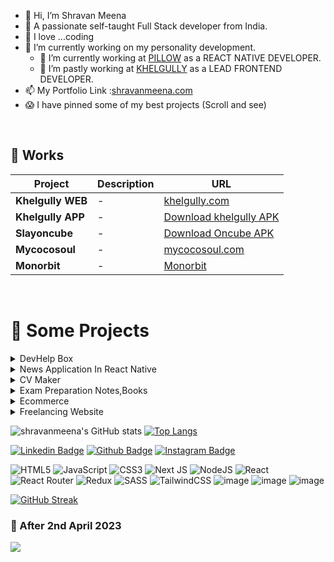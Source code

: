 



- 👋 Hi, I’m Shravan Meena
- 🔭 A passionate self-taught Full Stack developer from India.
- 👀 I love ...coding
- 🌱 I’m currently working on my personality development.
  - 🌱 I’m currently working at [PILLOW](https://www.pillow.fund/) as a REACT NATIVE DEVELOPER.
  - 🌱 I’m pastly working at [KHELGULLY](https://khelgully.com/) as a LEAD FRONTEND DEVELOPER.
- 📫 My Portfolio Link :[shravanmeena.com](https://shravanmeena.com/)
- 😱 I have pinned some of my best projects (Scroll and see)

<!---
shravanmeena/shravanmeena is a ✨ special ✨ repository because its `README.md` (this file) appears on your GitHub profile.
You can click the Preview link to take a look at your changes.
--->


<br>

## 🚀 Works


| Project           | Description                                                  | URL                                                          |
| ----------------- | ------------------------------------------------------------ | ------------------------------------------------------------ |
| **Khelgully WEB**         | - | [khelgully.com](https://khelgully.com/)                              |
| **Khelgully APP**      |   - | [Download khelgully APK](https://khelgully.com/apk1)                              |
| **Slayoncube**          |  - | [Download Oncube APK](https://play.google.com/store/search?q=oncube&c=apps)        |
| **Mycocosoul**           |  -  | [mycocosoul.com](https://mycocosoul.com/)              |
| **Monorbit**       | - | [Monorbit](https://www.linkedin.com/company/buzycube/)          |

<br>



# 🚀 Some Projects

<details>
<summary>DevHelp Box </summary>
  
  1. Live Demo: https://shravanmeena.github.io/DevHelpBox/
  2. Technology: Github
 </details>
 
 <details>
<summary>News Application In React Native </summary>
  
  1. Live Demo: https://www.youtube.com/watch?v=lghOv6mlLzs 
  2. Technology:  React Native, React-Navigation, NodeJs, Express
 </details>
 
 <details>
<summary>CV Maker </summary>
  
  1. Live Demo: https://www.cvmaker0799.netlify.app/
  2. Technology: HTML, CSS,AntD, React, React-Router, Node, MongoDB, Express
 </details>
 
  <details>
  
<summary>Exam Preparation Notes,Books </summary>
  
  1. Live Demo: https://www.examhint.netlify.app/
  2. Technology: HTML, CSS, React, React-Router, Node, MongoDB, Express
 </details>
 
  <details>
<summary>Ecommerce </summary>
  
  1. Live Demo:  https://www.ecommerce0799.herokuapp.com/
  2. Technology:: HTML, CSS, React, React-Router, Node, MongoDB, Express
 </details>
 
  <details>
<summary> Freelancing Website </summary>
  
  1. Live Demo: https://www.freelancer0799.netlify.app/
  2. Technology:HTML, CSS, React, React-Router, Node, MongoDB, Express
 </details>


![shravanmeena's GitHub stats](https://github-readme-stats.vercel.app/api?username=shravanmeena&show_icons=true&theme=radical)
[![Top Langs](https://github-readme-stats.vercel.app/api/top-langs/?username=shravanmeena
)](https://github.com/shravanmeena/github-readme-stats)

[![Linkedin Badge](https://img.shields.io/badge/LinkedIn-0077B5?style=for-the-badge&logo=linkedin&logoColor=white)](https://www.linkedin.com/in/shravanmeena/)
[![Github Badge](https://img.shields.io/badge/GitHub-100000?style=for-the-badge&logo=github&logoColor=white)](https://github.com/shravanmeena)
[![Instagram Badge](https://img.shields.io/badge/Instagram-E4405F?style=for-the-badge&logo=instagram&logoColor=white)](https://instagram.com/shravanmeena99)


![HTML5](https://img.shields.io/badge/html5-%23E34F26.svg?style=for-the-badge&logo=html5&logoColor=white)
![JavaScript](https://img.shields.io/badge/javascript-%23323330.svg?style=for-the-badge&logo=javascript&logoColor=%23F7DF1E)
![CSS3](https://img.shields.io/badge/css3-%231572B6.svg?style=for-the-badge&logo=css3&logoColor=white)
![Next JS](https://img.shields.io/badge/Next-black?style=for-the-badge&logo=next.js&logoColor=white)
![NodeJS](https://img.shields.io/badge/node.js-6DA55F?style=for-the-badge&logo=node.js&logoColor=white)
![React](https://img.shields.io/badge/react-%2320232a.svg?style=for-the-badge&logo=react&logoColor=%2361DAFB)
![React Router](https://img.shields.io/badge/React_Router-CA4245?style=for-the-badge&logo=react-router&logoColor=white)
![Redux](https://img.shields.io/badge/redux-%23593d88.svg?style=for-the-badge&logo=redux&logoColor=white)
![SASS](https://img.shields.io/badge/SASS-hotpink.svg?style=for-the-badge&logo=SASS&logoColor=white)
![TailwindCSS](https://img.shields.io/badge/tailwindcss-%2338B2AC.svg?style=for-the-badge&logo=tailwind-css&logoColor=white)
![image](https://img.shields.io/badge/MongoDB-4EA94B?style=for-the-badge&logo=mongodb&logoColor=white)
![image](https://img.shields.io/badge/npm-CB3837?style=for-the-badge&logo=npm&logoColor=white)
![image](https://img.shields.io/badge/firebase-ffca28?style=for-the-badge&logo=firebase&logoColor=black)





[![GitHub Streak](http://github-readme-streak-stats.herokuapp.com?user=shravanmeena&theme=dark&hide_border=true)](https://git.io/streak-stats)

### 🚀 After 2nd April 2023
<a href="https://github.com/shravanmeena/github-profile-views-counter">
    <img src="https://komarev.com/ghpvc/?username=shravanmeena">
</a>



